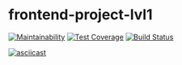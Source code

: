 # frontend-project-lvl1

[![Maintainability](https://api.codeclimate.com/v1/badges/19b898e399f9a62effc7/maintainability)](https://codeclimate.com/github/Talinka/frontend-project-lvl1/maintainability)
[![Test Coverage](https://api.codeclimate.com/v1/badges/19b898e399f9a62effc7/test_coverage)](https://codeclimate.com/github/Talinka/frontend-project-lvl1/test_coverage)
[![Build Status](https://travis-ci.com/Talinka/frontend-project-lvl1.svg?branch=master)](https://travis-ci.com/Talinka/frontend-project-lvl1)

[![asciicast](https://asciinema.org/a/26ocZ4MTbzoTJKCPRGeEi3J0I.svg)](https://asciinema.org/a/26ocZ4MTbzoTJKCPRGeEi3J0I)